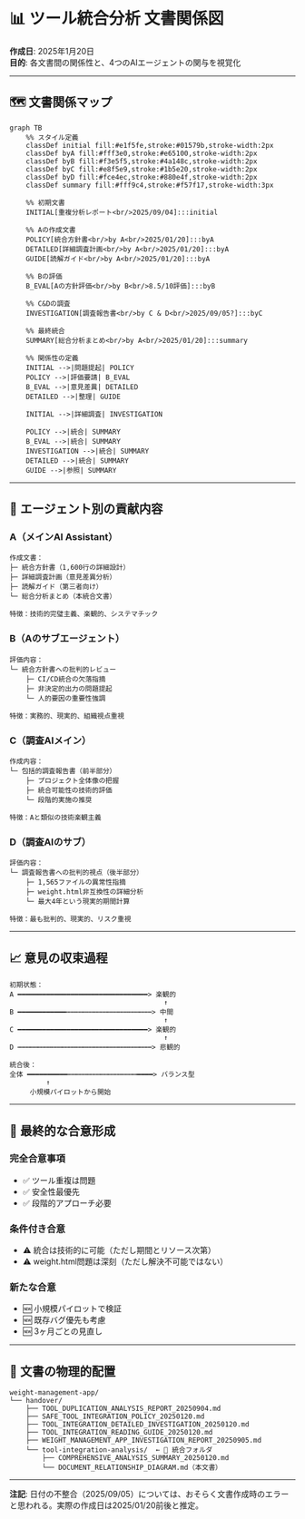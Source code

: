 # 📊 ツール統合分析 文書関係図

**作成日**: 2025年1月20日  
**目的**: 各文書間の関係性と、4つのAIエージェントの関与を視覚化

---

## 🗺️ 文書関係マップ

```mermaid
graph TB
    %% スタイル定義
    classDef initial fill:#e1f5fe,stroke:#01579b,stroke-width:2px
    classDef byA fill:#fff3e0,stroke:#e65100,stroke-width:2px
    classDef byB fill:#f3e5f5,stroke:#4a148c,stroke-width:2px
    classDef byC fill:#e8f5e9,stroke:#1b5e20,stroke-width:2px
    classDef byD fill:#fce4ec,stroke:#880e4f,stroke-width:2px
    classDef summary fill:#fff9c4,stroke:#f57f17,stroke-width:3px

    %% 初期文書
    INITIAL[重複分析レポート<br/>2025/09/04]:::initial

    %% Aの作成文書
    POLICY[統合方針書<br/>by A<br/>2025/01/20]:::byA
    DETAILED[詳細調査計画<br/>by A<br/>2025/01/20]:::byA
    GUIDE[読解ガイド<br/>by A<br/>2025/01/20]:::byA

    %% Bの評価
    B_EVAL[Aの方針評価<br/>by B<br/>8.5/10評価]:::byB

    %% C&Dの調査
    INVESTIGATION[調査報告書<br/>by C & D<br/>2025/09/05?]:::byC

    %% 最終統合
    SUMMARY[総合分析まとめ<br/>by A<br/>2025/01/20]:::summary

    %% 関係性の定義
    INITIAL -->|問題提起| POLICY
    POLICY -->|評価要請| B_EVAL
    B_EVAL -->|意見差異| DETAILED
    DETAILED -->|整理| GUIDE
    
    INITIAL -->|詳細調査| INVESTIGATION
    
    POLICY -->|統合| SUMMARY
    B_EVAL -->|統合| SUMMARY
    INVESTIGATION -->|統合| SUMMARY
    DETAILED -->|統合| SUMMARY
    GUIDE -->|参照| SUMMARY
```

---

## 👥 エージェント別の貢献内容

### A（メインAI Assistant）
```
作成文書：
├─ 統合方針書（1,600行の詳細設計）
├─ 詳細調査計画（意見差異分析）
├─ 読解ガイド（第三者向け）
└─ 総合分析まとめ（本統合文書）

特徴：技術的完璧主義、楽観的、システマチック
```

### B（Aのサブエージェント）
```
評価内容：
└─ 統合方針書への批判的レビュー
    ├─ CI/CD統合の欠落指摘
    ├─ 非決定的出力の問題提起
    └─ 人的要因の重要性強調

特徴：実務的、現実的、組織視点重視
```

### C（調査AIメイン）
```
作成内容：
└─ 包括的調査報告書（前半部分）
    ├─ プロジェクト全体像の把握
    ├─ 統合可能性の技術的評価
    └─ 段階的実施の推奨

特徴：Aと類似の技術楽観主義
```

### D（調査AIのサブ）
```
評価内容：
└─ 調査報告書への批判的視点（後半部分）
    ├─ 1,565ファイルの異常性指摘
    ├─ weight.html非互換性の詳細分析
    └─ 最大4年という現実的期間計算

特徴：最も批判的、現実的、リスク重視
```

---

## 📈 意見の収束過程

```
初期状態：
A ━━━━━━━━━━━━━━━━━━━━━━━━━━━━━━━━> 楽観的
                                      ↑
B ━━━━━━━━━━━━┅┅┅┅┅┅┅┅┅┅┅┅┅┅┅┅┅┅┅┅┅> 中間
                                      ↑
C ━━━━━━━━━━━━━━━━━━━━━━━━━━━━━━━━> 楽観的
                                      ↑
D ┅┅┅┅┅┅┅┅┅┅┅┅┅┅┅┅┅┅┅┅┅┅┅┅┅┅┅┅┅┅┅┅┅> 悲観的

統合後：
全体 ━━━━━━━━━━┅┅┅┅┅┅┅┅┅┅┅┅┅┅┅┅┅━━━━> バランス型
         ↑
     小規模パイロットから開始
```

---

## 🎯 最終的な合意形成

### 完全合意事項
- ✅ ツール重複は問題
- ✅ 安全性最優先
- ✅ 段階的アプローチ必要

### 条件付き合意
- ⚠️ 統合は技術的に可能（ただし期間とリソース次第）
- ⚠️ weight.html問題は深刻（ただし解決不可能ではない）

### 新たな合意
- 🆕 小規模パイロットで検証
- 🆕 既存バグ優先も考慮
- 🆕 3ヶ月ごとの見直し

---

## 📁 文書の物理的配置

```
weight-management-app/
└── handover/
    ├── TOOL_DUPLICATION_ANALYSIS_REPORT_20250904.md
    ├── SAFE_TOOL_INTEGRATION_POLICY_20250120.md
    ├── TOOL_INTEGRATION_DETAILED_INVESTIGATION_20250120.md
    ├── TOOL_INTEGRATION_READING_GUIDE_20250120.md
    ├── WEIGHT_MANAGEMENT_APP_INVESTIGATION_REPORT_20250905.md
    └── tool-integration-analysis/  ← 📌 統合フォルダ
        ├── COMPREHENSIVE_ANALYSIS_SUMMARY_20250120.md
        └── DOCUMENT_RELATIONSHIP_DIAGRAM.md（本文書）
```

---

**注記**: 日付の不整合（2025/09/05）については、おそらく文書作成時のエラーと思われる。実際の作成日は2025/01/20前後と推定。